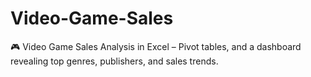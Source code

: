 # Video-Game-Sales
🎮 Video Game Sales Analysis in Excel – Pivot tables, and a dashboard revealing top genres, publishers, and sales trends.
